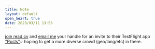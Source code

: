 ```yaml
---
title: Note
layout: default
open_heart: true
date: 2023/03/11 13:53
---
```


[join read.cv](https://read.cv/join/muan) and [email me](mailto:read.cv@muan.dev) your handle for an invite to their TestFlight app ["Posts"](https://twitter.com/_andychung/status/1617556958739062786)~ hoping to get a more diverse crowd (geo/lang/etc) in there.
